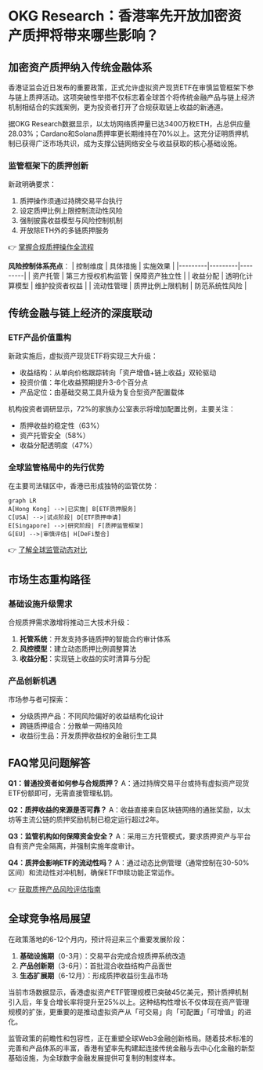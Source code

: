 # OKG Research：香港率先开放加密资产质押将带来哪些影响？

## 加密资产质押纳入传统金融体系

香港证监会近日发布的重要政策，正式允许虚拟资产现货ETF在审慎监管框架下参与链上质押活动。这项突破性举措不仅标志着全球首个将传统金融产品与链上经济机制相结合的实践案例，更为投资者打开了合规获取链上收益的新通道。

据OKG Research数据显示，以太坊网络质押量已达3400万枚ETH，占总供应量28.03%；Cardano和Solana质押率更长期维持在70%以上。这充分证明质押机制已获得广泛市场共识，成为支撑公链网络安全与收益获取的核心基础设施。

### 监管框架下的质押创新

新政明确要求：
1. 质押操作须通过持牌交易平台执行
2. 设定质押比例上限控制流动性风险
3. 强制披露收益模型与风险控制机制
4. 开放除ETH外的多链质押服务

👉 [掌握合规质押操作全流程](https://bit.ly/okx_welcome)

**风险控制体系亮点**：
| 控制维度 | 具体措施 | 实施效果 |
|---------|---------|---------|
| 资产托管 | 第三方授权机构监管 | 保障资产独立性 |
| 收益分配 | 透明化计算模型 | 维护投资者权益 |
| 流动性管理 | 质押比例上限机制 | 防范系统性风险 |

## 传统金融与链上经济的深度联动

### ETF产品价值重构

新政实施后，虚拟资产现货ETF将实现三大升级：
- 收益结构：从单向价格跟踪转向「资产增值+链上收益」双轮驱动
- 投资价值：年化收益预期提升3-6个百分点
- 产品定位：由基础交易工具升级为复合型资产配置载体

机构投资者调研显示，72%的家族办公室表示将增加配置比例，主要关注：
- 质押收益的稳定性（63%）
- 资产托管安全（58%）
- 收益分配透明度（47%）

### 全球监管格局中的先行优势

在主要司法辖区中，香港已形成独特的监管优势：
```mermaid
graph LR
A[Hong Kong] -->|已实施| B[ETF质押服务]
C[USA] -->|试点阶段| D[ETF质押申请]
E[Singapore] -->|研究阶段| F[质押监管框架]
G[EU] -->|审慎评估| H[DeFi整合]
```

👉 [了解全球监管动态对比](https://bit.ly/okx_welcome)

## 市场生态重构路径

### 基础设施升级需求

合规质押需求激增将推动三大技术升级：
1. **托管系统**：开发支持多链质押的智能合约审计体系
2. **风控模型**：建立动态质押比例调整算法
3. **收益分配**：实现链上收益的实时清算与分配

### 产品创新机遇

市场参与者可探索：
- 分级质押产品：不同风险偏好的收益结构化设计
- 跨链质押组合：分散单一网络风险
- 收益衍生品：开发质押收益权的金融衍生工具

## FAQ常见问题解答

**Q1：普通投资者如何参与合规质押？**
A：通过持牌交易平台或持有虚拟资产现货ETF份额即可，无需直接管理私钥。

**Q2：质押收益的来源是否可靠？**
A：收益直接来自区块链网络的通胀奖励，以太坊等主流公链的质押奖励机制已稳定运行超过2年。

**Q3：监管机构如何保障资金安全？**
A：采用三方托管模式，要求质押资产与平台自有资产完全隔离，并强制实施年度审计。

**Q4：质押会影响ETF的流动性吗？**
A：通过动态比例管理（通常控制在30-50%区间）和流动性对冲机制，确保ETF申赎功能正常运作。

👉 [获取质押产品风险评估指南](https://bit.ly/okx_welcome)

## 全球竞争格局展望

在政策落地的6-12个月内，预计将迎来三个重要发展阶段：
1. **基础设施期**（0-3月）：交易平台完成合规质押系统改造
2. **产品创新期**（3-6月）：首批混合收益结构产品面世
3. **生态扩展期**（6-12月）：形成质押收益衍生品市场

当前市场数据显示，香港虚拟资产ETF管理规模已突破45亿美元，预计质押机制引入后，年复合增长率将提升至25%以上。这种结构性增长不仅体现在资产管理规模的扩张，更重要的是推动虚拟资产从「可交易」向「可配置」「可增值」的进化。

监管政策的前瞻性和包容性，正在重塑全球Web3金融创新格局。随着技术标准的完善和产品体系的丰富，香港有望率先构建起连接传统金融与去中心化金融的新型基础设施，为全球数字金融发展提供可复制的制度样本。